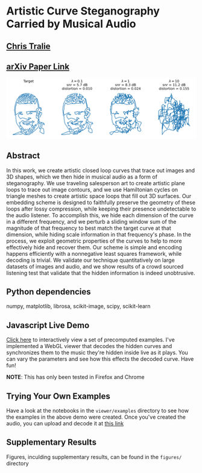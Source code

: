 # Artistic Curve Steganography Carried by Musical Audio

## <a href = "https://www.ctralie.com">Chris Tralie</a>

## <a href = "https://arxiv.org/pdf/2301.12354.pdf">arXiv Paper Link</a>

<img src = "figures/LambdaEffect.svg">

## Abstract
  In this work, we create artistic closed loop curves that trace out images and 3D shapes, which we then hide in musical audio as a form of steganography.  We use traveling salesperson art to create artistic plane loops to trace out image contours, and we use Hamiltonian cycles on triangle meshes to create artistic space loops that fill out 3D surfaces. Our embedding scheme is designed to faithfully preserve the geometry of these loops after lossy compression, while keeping their presence undetectable to the audio listener. To accomplish this, we hide each dimension of the curve in a different frequency, and we perturb a sliding window sum of the magnitude of that frequency to best match the target curve at that dimension, while hiding scale information in that frequency's phase.  In the process, we exploit geometric properties of the curves to help to more effectively hide and recover them.  Our scheme is simple and encoding happens efficiently with a nonnegative least squares framework, while decoding is trivial.  We validate our technique quantitatively on large datasets of images and audio, and we show results of a crowd sourced listening test that validate that the hidden information is indeed unobtrusive.
  
## Python dependencies
numpy, matplotlib, librosa, scikit-image, scipy, scikit-learn
  
## Javascript Live Demo

<a href = "https://ctralie.github.io/AudioCurveSteganography/viewer/examples/">Click here</a> to interactively view a set of precomputed examples.  I've implemented a WebGL viewer that decodes the hidden curves and synchronizes them to the music they're hidden inside live as it plays.  You can vary the parameters and see how this effects the decoded curve.  Have fun!

<b>NOTE</b>: This has only been tested in Firefox and Chrome

## Trying Your Own Examples

Have a look at the notebooks in the <code>viewer/examples</code> directory to see how the examples in the above demo were created.  Once you've created the audio, you can upload and decode it at <a href = "https://ctralie.github.io/AudioCurveSteganography/viewer/viewer.html">this link</a>

## Supplementary Results

Figures, inculding supplementary results, can be found in the <code>figures/</code> directory
